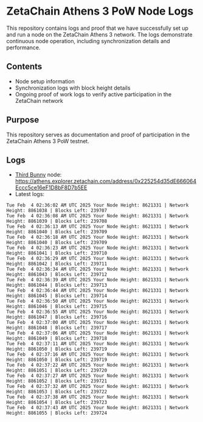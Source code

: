 # ZetaChain Athens 3 PoW Node Logs
This repository contains logs and proof that we have successfully set up and run a node on the ZetaChain Athens 3 network. The logs demonstrate continuous node operation, including synchronization details and performance.

## Contents
- Node setup information
- Synchronization logs with block height details
- Ongoing proof of work logs to verify active participation in the ZetaChain network

## Purpose
This repository serves as documentation and proof of participation in the ZetaChain Athens 3 PoW testnet.

## Logs

- [Third Bunny](https://thirdbunny.xyz/) node: https://athens.explorer.zetachain.com/address/0x225254d35dE666064Eccc5ce16eF1D8bF8D7b5EE
- Latest logs:
```
Tue Feb  4 02:36:02 AM UTC 2025 Your Node Height: 8621331 | Network Height: 8861038 | Blocks Left: 239707
Tue Feb  4 02:36:08 AM UTC 2025 Your Node Height: 8621331 | Network Height: 8861039 | Blocks Left: 239708
Tue Feb  4 02:36:13 AM UTC 2025 Your Node Height: 8621331 | Network Height: 8861040 | Blocks Left: 239709
Tue Feb  4 02:36:18 AM UTC 2025 Your Node Height: 8621331 | Network Height: 8861040 | Blocks Left: 239709
Tue Feb  4 02:36:23 AM UTC 2025 Your Node Height: 8621331 | Network Height: 8861041 | Blocks Left: 239710
Tue Feb  4 02:36:29 AM UTC 2025 Your Node Height: 8621331 | Network Height: 8861042 | Blocks Left: 239711
Tue Feb  4 02:36:34 AM UTC 2025 Your Node Height: 8621331 | Network Height: 8861043 | Blocks Left: 239712
Tue Feb  4 02:36:39 AM UTC 2025 Your Node Height: 8621331 | Network Height: 8861044 | Blocks Left: 239713
Tue Feb  4 02:36:44 AM UTC 2025 Your Node Height: 8621331 | Network Height: 8861045 | Blocks Left: 239714
Tue Feb  4 02:36:50 AM UTC 2025 Your Node Height: 8621331 | Network Height: 8861046 | Blocks Left: 239715
Tue Feb  4 02:36:55 AM UTC 2025 Your Node Height: 8621331 | Network Height: 8861047 | Blocks Left: 239716
Tue Feb  4 02:37:00 AM UTC 2025 Your Node Height: 8621331 | Network Height: 8861048 | Blocks Left: 239717
Tue Feb  4 02:37:06 AM UTC 2025 Your Node Height: 8621331 | Network Height: 8861049 | Blocks Left: 239718
Tue Feb  4 02:37:11 AM UTC 2025 Your Node Height: 8621331 | Network Height: 8861050 | Blocks Left: 239719
Tue Feb  4 02:37:16 AM UTC 2025 Your Node Height: 8621331 | Network Height: 8861050 | Blocks Left: 239719
Tue Feb  4 02:37:22 AM UTC 2025 Your Node Height: 8621331 | Network Height: 8861051 | Blocks Left: 239720
Tue Feb  4 02:37:27 AM UTC 2025 Your Node Height: 8621331 | Network Height: 8861052 | Blocks Left: 239721
Tue Feb  4 02:37:32 AM UTC 2025 Your Node Height: 8621331 | Network Height: 8861053 | Blocks Left: 239722
Tue Feb  4 02:37:38 AM UTC 2025 Your Node Height: 8621331 | Network Height: 8861054 | Blocks Left: 239723
Tue Feb  4 02:37:43 AM UTC 2025 Your Node Height: 8621331 | Network Height: 8861055 | Blocks Left: 239724
```
